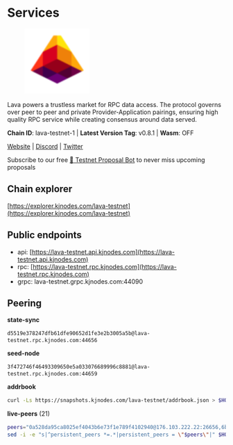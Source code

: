 # Services

<figure><img src="https://raw.githubusercontent.com/kj89/cosmos-images/main/logos/lava.png" width="150" alt=""><figcaption></figcaption></figure>

Lava powers a trustless market for RPC data access. The protocol  governs over peer to peer and private Provider-Application pairings,  ensuring high quality RPC service while creating consensus around data served.

**Chain ID**: lava-testnet-1 | **Latest Version Tag**: v0.8.1 | **Wasm**: OFF

[Website](https://lavanet.xyz) | [Discord](https://discord.com/invite/Tbk5NxTCdA) | [Twitter](https://twitter.com/lavanetxyz)



Subscribe to our free [🤖 Testnet Proposal Bot](https://t.me/kjnodes_testnet_proposal_bot) to never miss upcoming proposals


## Chain explorer
[https://explorer.kjnodes.com/lava-testnet](https://explorer.kjnodes.com/lava-testnet)

## Public endpoints

* api: [https://lava-testnet.api.kjnodes.com](https://lava-testnet.api.kjnodes.com)
* rpc: [https://lava-testnet.rpc.kjnodes.com](https://lava-testnet.rpc.kjnodes.com)
* grpc: lava-testnet.grpc.kjnodes.com:44090

## Peering

**state-sync**

```text
d5519e378247dfb61dfe90652d1fe3e2b3005a5b@lava-testnet.rpc.kjnodes.com:44656
```

**seed-node**

```text
3f472746f46493309650e5a033076689996c8881@lava-testnet.rpc.kjnodes.com:44659
```

**addrbook**
```bash
curl -Ls https://snapshots.kjnodes.com/lava-testnet/addrbook.json > $HOME/.lava/config/addrbook.json
```

**live-peers** (21)
```bash
peers="0a528da95ca8025ef4043b6e73f1e789f4102940@176.103.222.22:26656,6ba3b6ec03839afffa64c83e18ff80a681f4968d@65.108.194.40:21756,25da069c4dca143029ddae47bf2b7de69c2a8678@65.108.9.164:21156,d5519e378247dfb61dfe90652d1fe3e2b3005a5b@65.109.68.190:44656,eb7832932626c1c636d16e0beb49e0e4498fbd5e@65.108.231.124:20656,14ae45e7f2ff7491cfa686a8fcac7cc095bc38ff@213.239.217.52:39656,24a2bb2d06343b0f74ed0a6dc1d409ce0d996451@188.40.98.169:27656,9872ab6a76199fcbeca1f7f791755e726aa97686@116.202.165.116:11656,e593c7a9ca61f5616119d6beb5bd8ef5dd28d62d@34.246.190.1:26656,ef6e9620807e7e4614fd8e02722f8075ec277544@199.175.98.122:26656,c44a02dba51e23ac06b006fb1285988c89051ce7@85.10.198.171:26556,8a20f8f798c5073f0867812e691f54b5cd0dd65d@109.123.242.188:26656,3a445bfdbe2d0c8ee82461633aa3af31bc2b4dc0@3.252.219.158:26656,cb722cc36541920d3907cd67743db5444f53e80b@95.70.184.178:24656,3693ea5a8a9c0590440a7d6c9a98a022ce3b2455@65.109.92.79:20656,799077b3a3b52094ab3ca19b6a7ecab89c50cb61@185.144.99.97:26657,6b7bfa6f0297b231f40a9284d45282af93320315@65.109.116.50:28656,bb8c8cea499a1fa7e97922b5a9882c2360c6575a@176.103.222.21:26656,433be6210ad6350bebebad68ec50d3e0d90cb305@217.13.223.167:60856,ade4d8bc8cbe014af6ebdf3cb7b1e9ad36f412c0@176.9.82.221:19956,4732ed188fbe7603f81d9f4c825397277bb72217@5.75.235.195:26656"
sed -i -e "s|^persistent_peers *=.*|persistent_peers = \"$peers\"|" $HOME/.lava/config/config.toml
```
